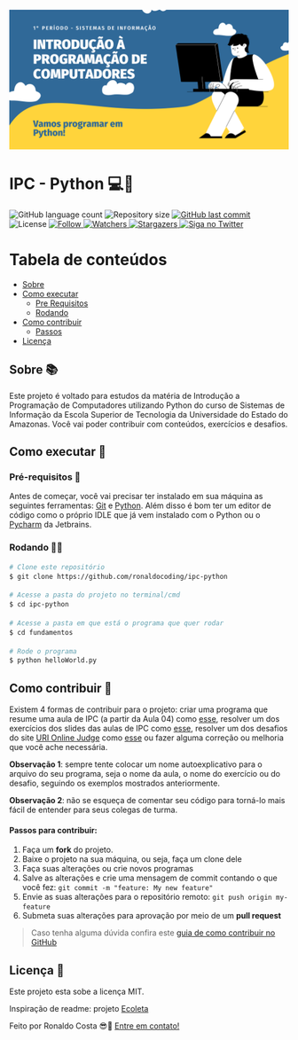 ![Alt text](/img/IPC-Python.png?raw=true "Banner")

# IPC - Python 💻🐍

<p align="left">
  <img alt="GitHub language count" src="https://img.shields.io/github/languages/count/ronaldocoding/ipc-python?color=%2304D361">

  <img alt="Repository size" src="https://img.shields.io/github/repo-size/ronaldocoding/ipc-python">

  <a href="https://github.com/ronaldocoding/ipc-python/commits/main">
    <img alt="GitHub last commit" src="https://img.shields.io/github/last-commit/ronaldocoding/ipc-python">
  </a>

  <img alt="License" src="https://img.shields.io/badge/license-MIT-brightgreen">
   <a href="https://github.com/ronaldocoding/ipc-python/stargazers">
     
  <img alt="Follow" src="https://img.shields.io/github/followers/ronaldocoding?style=social">
     
  <img alt="Watchers" src="https://img.shields.io/github/watchers/ronaldocoding/ipc-python?style=social">
     
  <img alt="Stargazers" src="https://img.shields.io/github/stars/ronaldocoding/ipc-python?style=social">
     
   <a href="https://www.twitter.com/ronaldocoding/">
    <img alt="Siga no Twitter" src="https://img.shields.io/twitter/follow/ronaldocoding?style=social">
  </a>
  </a>
</p>

Tabela de conteúdos
=================
<!--ts-->
   * [Sobre](#Sobre)
   * [Como executar](#Como-executar)
      * [Pre Requisitos](#Pré-requisitos)
      * [Rodando](#Rodando)
   * [Como contribuir](#Como-contribuir)
      * [Passos](#Passos-para-contribuir)
   * [Licença](#Licenca)
<!--te-->

## Sobre 📚
<p align="left">Este projeto é voltado para estudos da matéria de Introdução a Programação de Computadores utilizando Python do curso de Sistemas de Informação da Escola Superior de Tecnologia da Universidade do Estado do Amazonas. Você vai poder contribuir com conteúdos, exercícios e desafios.</p>

## Como executar 🚀

### Pré-requisitos 📔

Antes de começar, você vai precisar ter instalado em sua máquina as seguintes ferramentas: [Git](https://git-scm.com) e [Python](https://www.python.org/). Além disso é bom ter um editor de código como o próprio IDLE que já vem instalado com o Python ou o [Pycharm](https://www.jetbrains.com/pt-br/pycharm/download/#section=windows) da Jetbrains.

### Rodando 👨‍💻

```bash
# Clone este repositório
$ git clone https://github.com/ronaldocoding/ipc-python

# Acesse a pasta do projeto no terminal/cmd
$ cd ipc-python

# Acesse a pasta em que está o programa que quer rodar
$ cd fundamentos

# Rode o programa
$ python helloWorld.py
```

## Como contribuir 🧐

Existem 4 formas de contribuir para o projeto: criar uma programa que resume uma aula de IPC (a partir da Aula 04) como [esse](https://github.com/ronaldocoding/ipc-python/blob/main/fundamentos/helloWorld.py), resolver um dos exercícios dos slides das aulas de IPC como [esse](https://github.com/ronaldocoding/ipc-python/blob/main/exercicios/aula04/imposto.py), resolver um dos desafios do site [URI Online Judge](https://www.urionlinejudge.com.br/) como [esse](https://github.com/ronaldocoding/ipc-python/blob/main/desafios/extremelyBasic.py) ou fazer alguma correção ou melhoria que você ache necessária. 

**Observação 1**: sempre tente colocar um nome autoexplicativo para o arquivo do seu programa, seja o nome da aula, o nome do exercício ou do desafio, seguindo os exemplos mostrados anteriormente. 

**Observação 2**: não se esqueça de comentar seu código para torná-lo mais fácil de entender para seus colegas de turma.

#### Passos para contribuir:

1. Faça um **fork** do projeto.
2. Baixe o projeto na sua máquina, ou seja, faça um clone dele
3. Faça suas alterações ou crie novos programas
4. Salve as alterações e crie uma mensagem de commit contando o que você fez: `git commit -m "feature: My new feature"`
5. Envie as suas alterações para o repositório remoto: `git push origin my-feature`
6. Submeta suas alterações para aprovação por meio de um **pull request**
> Caso tenha alguma dúvida confira este [guia de como contribuir no GitHub](https://github.com/firstcontributions/first-contributions)

## Licença 📝 

Este projeto esta sobe a licença MIT.

Inspiração de readme: projeto [Ecoleta](https://github.com/tgmarinho/Ecoleta)

Feito por Ronaldo Costa 😎🖖 [Entre em contato!](https://www.linkedin.com/in/ronaldocoding/)
